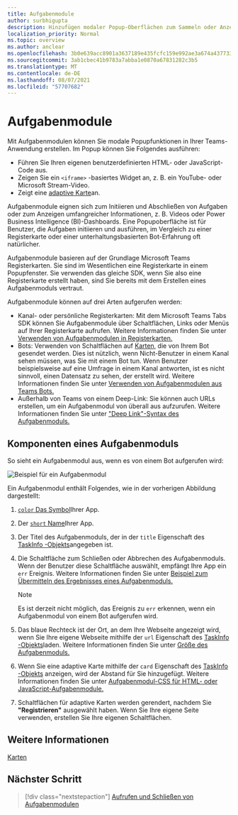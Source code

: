 ```yaml
---
title: Aufgabenmodule
author: surbhigupta
description: Hinzufügen modaler Popup-Oberflächen zum Sammeln oder Anzeigen von Informationen für Ihre Benutzer aus Ihren Microsoft Teams-Apps
localization_priority: Normal
ms.topic: overview
ms.author: anclear
ms.openlocfilehash: 3b0e639acc8901a3637189e435fcfc159e992ae3a674a437733474087103193c
ms.sourcegitcommit: 3ab1cbec41b9783a7abba1e0870a67831282c3b5
ms.translationtype: MT
ms.contentlocale: de-DE
ms.lasthandoff: 08/07/2021
ms.locfileid: "57707682"
---
```

# <a name="task-modules"></a>Aufgabenmodule

Mit Aufgabenmodulen können Sie modale Popupfunktionen in Ihrer Teams-Anwendung erstellen. Im Popup können Sie Folgendes ausführen:

* Führen Sie Ihren eigenen benutzerdefinierten HTML- oder JavaScript-Code aus.
* Zeigen Sie ein `<iframe>` -basiertes Widget an, z. B. ein YouTube- oder Microsoft Stream-Video.
* Zeigt eine [adaptive Karte](/adaptive-cards/)an.

Aufgabenmodule eignen sich zum Initiieren und Abschließen von Aufgaben oder zum Anzeigen umfangreicher Informationen, z. B. Videos oder Power Business Intelligence (BI)-Dashboards. Eine Popupoberfläche ist für Benutzer, die Aufgaben initiieren und ausführen, im Vergleich zu einer Registerkarte oder einer unterhaltungsbasierten Bot-Erfahrung oft natürlicher.

Aufgabenmodule basieren auf der Grundlage Microsoft Teams Registerkarten. Sie sind im Wesentlichen eine Registerkarte in einem Popupfenster. Sie verwenden das gleiche SDK, wenn Sie also eine Registerkarte erstellt haben, sind Sie bereits mit dem Erstellen eines Aufgabenmoduls vertraut.

Aufgabenmodule können auf drei Arten aufgerufen werden:

* Kanal- oder persönliche Registerkarten: Mit dem Microsoft Teams Tabs SDK können Sie Aufgabenmodule über Schaltflächen, Links oder Menüs auf Ihrer Registerkarte aufrufen. Weitere Informationen finden Sie unter [Verwenden von Aufgabenmodulen in Registerkarten.](~/task-modules-and-cards/task-modules/task-modules-tabs.md)
* Bots: Verwenden von Schaltflächen auf [Karten,](~/task-modules-and-cards/cards/cards-reference.md) die von Ihrem Bot gesendet werden. Dies ist nützlich, wenn Nicht-Benutzer in einem Kanal sehen müssen, was Sie mit einem Bot tun. Wenn Benutzer beispielsweise auf eine Umfrage in einem Kanal antworten, ist es nicht sinnvoll, einen Datensatz zu sehen, der erstellt wird. Weitere Informationen finden Sie unter [Verwenden von Aufgabenmodulen aus Teams Bots.](~/task-modules-and-cards/task-modules/task-modules-bots.md)
* Außerhalb von Teams von einem Deep-Link: Sie können auch URLs erstellen, um ein Aufgabenmodul von überall aus aufzurufen. Weitere Informationen finden Sie unter ["Deep Link"-Syntax des Aufgabenmoduls.](~/task-modules-and-cards/task-modules/invoking-task-modules.md#task-module-deep-link-syntax)

## <a name="components-of-a-task-module"></a>Komponenten eines Aufgabenmoduls

So sieht ein Aufgabenmodul aus, wenn es von einem Bot aufgerufen wird:

![Beispiel für ein Aufgabenmodul](~/assets/images/task-module/task-module-example.png)

Ein Aufgabenmodul enthält Folgendes, wie in der vorherigen Abbildung dargestellt:

1. [ `color` Das Symbol](~/resources/schema/manifest-schema.md#icons)Ihrer App.
2. Der [ `short` Name](~/resources/schema/manifest-schema.md#name)Ihrer App.
3. Der Titel des Aufgabenmoduls, der in der `title` Eigenschaft des [TaskInfo -Objekts](~/task-modules-and-cards/task-modules/invoking-task-modules.md#the-taskinfo-object)angegeben ist.
4. Die Schaltfläche zum Schließen oder Abbrechen des Aufgabenmoduls. Wenn der Benutzer diese Schaltfläche auswählt, empfängt Ihre App ein `err` Ereignis. Weitere Informationen finden Sie unter [Beispiel zum Übermitteln des Ergebnisses eines Aufgabenmoduls.](~/task-modules-and-cards/task-modules/task-modules-tabs.md#example-of-submitting-the-result-of-a-task-module)

    > [!NOTE]
    > Es ist derzeit nicht möglich, das Ereignis zu `err` erkennen, wenn ein Aufgabenmodul von einem Bot aufgerufen wird.

5. Das blaue Rechteck ist der Ort, an dem Ihre Webseite angezeigt wird, wenn Sie Ihre eigene Webseite mithilfe der `url` Eigenschaft des [TaskInfo -Objekts](~/task-modules-and-cards/task-modules/invoking-task-modules.md#the-taskinfo-object)laden. Weitere Informationen finden Sie unter [Größe des Aufgabenmoduls.](~/task-modules-and-cards/task-modules/invoking-task-modules.md#task-module-sizing)
6. Wenn Sie eine adaptive Karte mithilfe der `card` Eigenschaft des [TaskInfo -Objekts](~/task-modules-and-cards/task-modules/invoking-task-modules.md#the-taskinfo-object) anzeigen, wird der Abstand für Sie hinzugefügt. Weitere Informationen finden Sie unter [Aufgabenmodul-CSS für HTML- oder JavaScript-Aufgabenmodule.](~/task-modules-and-cards/task-modules/invoking-task-modules.md#task-module-css-for-html-or-javascript-task-modules)
7. Schaltflächen für adaptive Karten werden gerendert, nachdem Sie **"Registrieren"** ausgewählt haben. Wenn Sie Ihre eigene Seite verwenden, erstellen Sie Ihre eigenen Schaltflächen.

## <a name="see-also"></a>Weitere Informationen

[Karten](~/task-modules-and-cards/what-are-cards.md)

## <a name="next-step"></a>Nächster Schritt

> [!div class="nextstepaction"]
> [Aufrufen und Schließen von Aufgabenmodulen](~/task-modules-and-cards/task-modules/invoking-task-modules.md)
